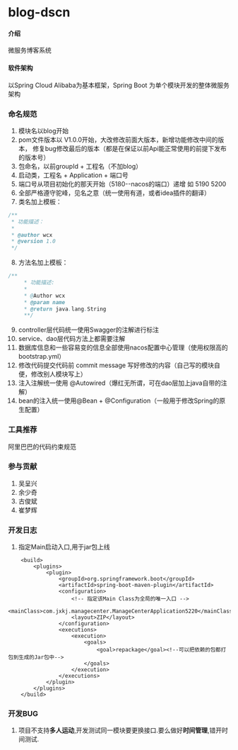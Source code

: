 # blog-dscn

#### 介绍
微服务博客系统

#### 软件架构
以Spring Cloud Alibaba为基本框架，Spring Boot 为单个模块开发的整体微服务架构

### 命名规范
1. 模块名以blog开始
2. pom文件版本以 V1.0.0开始，大改修改前面大版本，新增功能修改中间的版本，
修复bug修改最后的版本（都是在保证以前Api能正常使用的前提下发布的版本号）
3. 包命名，以前groupId + 工程名（不加blog）
4. 启动类，工程名 + Application + 端口号
5. 端口号从项目初始化的那天开始（5180--nacos的端口）递增 如 5190 5200
6. 全部严格遵守驼峰，见名之意（统一使用有道，或者idea插件的翻译）
7. 类名加上模板：
```java
/**
 * 功能描述：
 *
 * @author wcx
 * @version 1.0
 */
```
8. 方法名加上模板：
```java
/**
     * 功能描述: 
     *
     * @Author wcx
     * @param name
     * @return java.lang.String
     **/
```
9. controller层代码统一使用Swagger的注解进行标注
10. service、dao层代码方法上都需要注解
11. 数据库信息和一些容易变的信息全部使用nacos配置中心管理（使用权限高的bootstrap.yml）
12. 修改代码提交代码前 commit message 写好修改的内容（自己写的模块自便，修改别人模块写上）
13. 注入注解统一使用 @Autowired（爆红无所谓，可在dao层加上java自带的注解）
14. bean的注入统一使用@Bean + @Configuration（一般用于修改Spring的原生配置）


### 工具推荐
阿里巴巴的代码约束规范

### 参与贡献

1.  吴呈兴
2.  余少奇
3.  古俊斌
4.  崔梦辉

### 开发日志

1. 指定Main启动入口,用于jar包上线
```maven
    <build>
        <plugins>
            <plugin>
                <groupId>org.springframework.boot</groupId>
                <artifactId>spring-boot-maven-plugin</artifactId>
                <configuration>
                    <!-- 指定该Main Class为全局的唯一入口 -->
                    <mainClass>com.jxkj.managecenter.ManageCenterApplication5220</mainClass>
                    <layout>ZIP</layout>
                </configuration>
                <executions>
                    <execution>
                        <goals>
                            <goal>repackage</goal><!--可以把依赖的包都打包到生成的Jar包中-->
                        </goals>
                    </execution>
                </executions>
            </plugin>
        </plugins>
    </build>
```

### 开发BUG

1. 项目不支持**多人运动**,开发测试同一模块要更换接口.要么做好**时间管理**,错开时间测试.